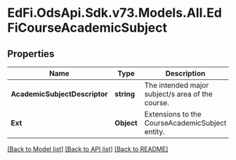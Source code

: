 # EdFi.OdsApi.Sdk.v73.Models.All.EdFiCourseAcademicSubject

## Properties

Name | Type | Description | Notes
------------ | ------------- | ------------- | -------------
**AcademicSubjectDescriptor** | **string** | The intended major subject/s area of the course. | 
**Ext** | **Object** | Extensions to the CourseAcademicSubject entity. | [optional] 

[[Back to Model list]](../../README.md#documentation-for-models) [[Back to API list]](../../README.md#documentation-for-api-endpoints) [[Back to README]](../../README.md)

